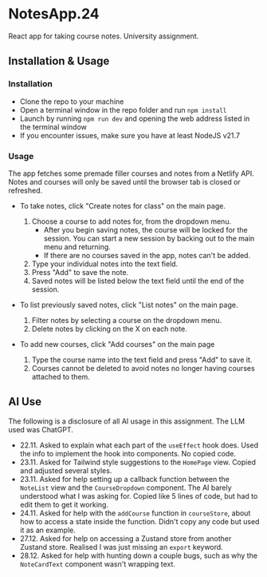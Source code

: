 # NotesApp.24
React app for taking course notes. University assignment.

## Installation & Usage

### Installation

- Clone the repo to your machine
- Open a terminal window in the repo folder and run `npm install`
- Launch by running `npm run dev` and opening the web address listed in the terminal window
- If you encounter issues, make sure you have at least NodeJS v21.7

### Usage

The app fetches some premade filler courses and notes from a Netlify API. Notes and courses will only be saved until the browser tab is closed or refreshed.

- To take notes, click "Create notes for class" on the main page.
  1. Choose a course to add notes for, from the dropdown menu.
     - After you begin saving notes, the course will be locked for the session. You can start a new session by backing out to the main menu and returning.
     - If there are no courses saved in the app, notes can't be added.
  2. Type your individual notes into the text field.
  3. Press "Add" to save the note.
  4. Saved notes will be listed below the text field until the end of the session.

- To list previously saved notes, click "List notes" on the main page.
  1. Filter notes by selecting a course on the dropdown menu.
  2. Delete notes by clicking on the X on each note.

- To add new courses, click "Add courses" on the main page
  1. Type the course name into the text field and press "Add" to save it.
  2. Courses cannot be deleted to avoid notes no longer having courses attached to them.


## AI Use
The following is a disclosure of all AI usage in this assignment. The LLM used was ChatGPT.

- 22.11. Asked to explain what each part of the `useEffect` hook does. Used the info to implement the hook into components. No copied code.
- 23.11. Asked for Tailwind style suggestions to the `HomePage` view. Copied and adjusted several styles.
- 23.11. Asked for help setting up a callback function between the `NoteList` view and the `CourseDropdown` component. The AI barely understood what I was asking for. Copied like 5 lines of code, but had to edit them to get it working.
- 24.11. Asked for help with the `addCourse` function in `courseStore`, about how to access a state inside the function. Didn't copy any code but used it as an example.
- 27.12. Asked for help on accessing a Zustand store from another Zustand store. Realised I was just missing an `export` keyword.
- 28.12. Asked for help with hunting down a couple bugs, such as why the `NoteCardText` component wasn't wrapping text.